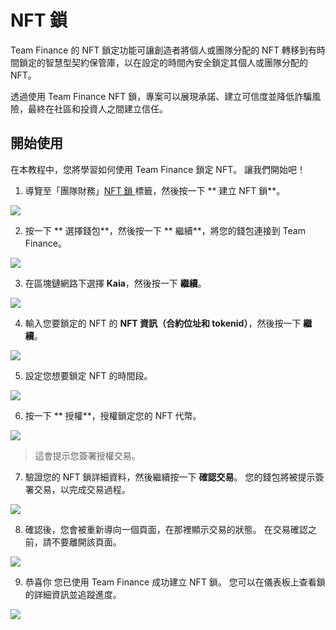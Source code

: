 # NFT 鎖

Team Finance 的 NFT 鎖定功能可讓創造者將個人或團隊分配的 NFT 轉移到有時間鎖定的智慧型契約保管庫，以在設定的時間內安全鎖定其個人或團隊分配的 NFT。

透過使用 Team Finance NFT 鎖，專案可以展現承諾、建立可信度並降低詐騙風險，最終在社區和投資人之間建立信任。

## 開始使用

在本教程中，您將學習如何使用 Team Finance 鎖定 NFT。 讓我們開始吧！

1. 導覽至「團隊財務」[NFT 鎖 ](https://app.team.finance/nft-locks) 標籤，然後按一下 \*\* 建立 NFT 鎖\*\*。

![](/img/build/tools/token-management/nft-locks/nl-step-1.png)

2. 按一下 \*\* 選擇錢包\*\*，然後按一下 \*\* 繼續\*\*，將您的錢包連接到 Team Finance。

![](/img/build/tools/token-management/nft-locks/nl-step-2.png)

3. 在區塊鏈網路下選擇 **Kaia**，然後按一下 **繼續**。

![](/img/build/tools/token-management/nft-locks/nl-step-3.png)

4. 輸入您要鎖定的 NFT 的 **NFT 資訊（合約位址和 tokenid）**，然後按一下 **繼續**。

![](/img/build/tools/token-management/nft-locks/nl-step-4.png)

5. 設定您想要鎖定 NFT 的時間段。

![](/img/build/tools/token-management/nft-locks/nl-step-5.png)

6. 按一下 \*\* 授權\*\*，授權鎖定您的 NFT 代幣。

![](/img/build/tools/token-management/nft-locks/nl-step-6.png)

> 這會提示您簽署授權交易。

7. 驗證您的 NFT 鎖詳細資料，然後繼續按一下 **確認交易**。 您的錢包將被提示簽署交易，以完成交易過程。

![](/img/build/tools/token-management/nft-locks/nl-step-7.png)

8. 確認後，您會被重新導向一個頁面，在那裡顯示交易的狀態。 在交易確認之前，請不要離開該頁面。

![](/img/build/tools/token-management/nft-locks/nl-step-8.png)

9. 恭喜你 您已使用 Team Finance 成功建立 NFT 鎖。 您可以在儀表板上查看鎖的詳細資訊並追蹤進度。

![](/img/build/tools/token-management/nft-locks/nl-step-9.png)
